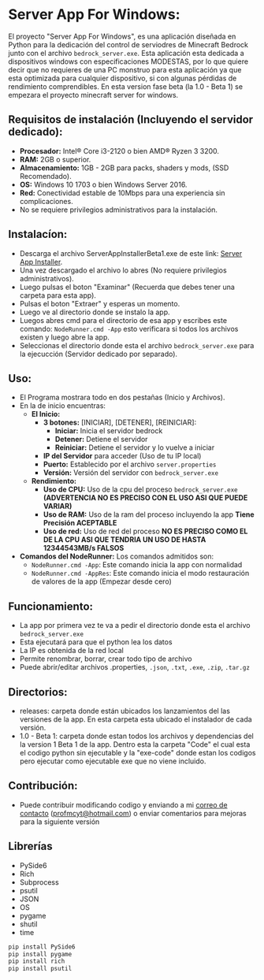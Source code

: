 # Server App For Windows:
El proyecto "Server App For Windows", es una aplicación diseñada en Python para la dedicación del control de serviodres de Minecraft Bedrock junto con el archivo `bedrock_server.exe`. Esta aplicación esta dedicada a dispositivos windows con especificaciones MODESTAS, por lo que quiere decir que no requieres de una PC monstruo para esta aplicación ya que esta optimizada para cualquier dispositivo, si con algunas pérdidas de rendimiento comprendibles. En esta version fase beta (la 1.0 - Beta 1) se empezara el proyecto minecraft server for windows.
## Requisitos de instalación (Incluyendo el servidor dedicado):
- **Procesador:** Intel® Core i3-2120 o bien AMD® Ryzen 3 3200.
- **RAM:** 2GB o superior.
- **Almacenamiento:** 1GB - 2GB para packs, shaders y mods, (SSD Recomendado).
- **OS:** Windows 10 1703 o bien Windows Server 2016.
- **Red:** Conectividad estable de 10Mbps para una experiencia sin complicaciones.
- No se requiere privilegios administrativos para la instalación.
## Instalacíon:
- Descarga el archivo ServerAppInstallerBeta1.exe de este link: [Server App Installer](https://drive.google.com/file/d/1qc438yzKh3Ga4CFQ-5vlJmJyyhvAzFi8/view?usp=sharing).
- Una vez descargado el archivo lo abres (No requiere privilegios administrativos).
- Luego pulsas el boton "Examinar" (Recuerda que debes tener una carpeta para esta app).
- Pulsas el boton "Extraer" y esperas un momento.
- Luego ve al directorio donde se instalo la app.
- Luegos abres cmd para el directorio de esa app y escribes este comando: `NodeRunner.cmd -App` esto verificara si todos los archivos existen y luego abre la app.
- Seleccionas el directorio donde esta el archivo `bedrock_server.exe` para la ejecucción (Servidor dedicado por separado).
## Uso:
- El Programa mostrara todo en dos pestañas (Inicio y Archivos).
- En la de inicio encuentras:
    - **El Inicio:**
        - **3 botones:** [INICIAR], [DETENER], [REINICIAR]:
            - **Iniciar:** Inicia el servidor bedrock
            - **Detener:** Detiene el servidor
            - **Reiniciar:** Detiene el servidor y lo vuelve a iniciar
        - **IP del Servidor** para acceder (Uso de tu IP local)
        - **Puerto:** Establecido por el archivo `server.properties`
        - **Versión:** Versión del servidor con `bedrock_server.exe`
    - **Rendimiento:**
        - **Uso de CPU:** Uso de la cpu del proceso `bedrock_server.exe` **(ADVERTENCIA NO ES PRECISO CON EL USO ASI QUE PUEDE VARIAR)**
        - **Uso de RAM:** Uso de la ram del proceso incluyendo la app **Tiene Precisión ACEPTABLE**
        - **Uso de red:** Uso de red del proceso **NO ES PRECISO COMO EL DE LA CPU ASI QUE TENDRIA UN USO DE HASTA 12344543MB/s FALSOS**
- **Comandos del NodeRunner:** Los comandos admitidos son:
    - `NodeRunner.cmd -App`: Este comando inicia la app con normalidad
    - `NodeRunner.cmd -AppRes`: Este comando inicia el modo restauración de valores de la app (Empezar desde cero)
## Funcionamiento:
- La app por primera vez te va a pedir el directorio donde esta el archivo `bedrock_server.exe`
- Esta ejecutará para que el python lea los datos
- La IP es obtenida de la red local
- Permite renombrar, borrar, crear todo tipo de archivo
- Puede abrir/editar archivos .properties, `.json`, `.txt`, `.exe`, `.zip`, `.tar.gz`
## Directorios:
- releases: carpeta donde están ubicados los lanzamientos del las versiones de la app. En esta carpeta esta ubicado el instalador de cada versión.
- 1.0 - Beta 1: carpeta donde estan todos los archivos y dependencias del la version 1 Beta 1 de la app. Dentro esta la carpeta "Code" el cual esta el codigo python sin ejecutable y la "exe-code" donde estan los codigos pero ejecutar como ejecutable exe que no viene incluido.
## Contribución:
- Puede contribuir modificando codigo y enviando a mi [correo de contacto](mailto:profmcyt@hotmail.com) (profmcyt@hotmail.com) o enviar comentarios para mejoras para la siguiente versión
## Librerías
- PySide6
- Rich
- Subprocess
- psutil
- JSON
- OS
- pygame
- shutil
- time

```Bash
pip install PySide6
pip install pygame
pip install rich
pip install psutil